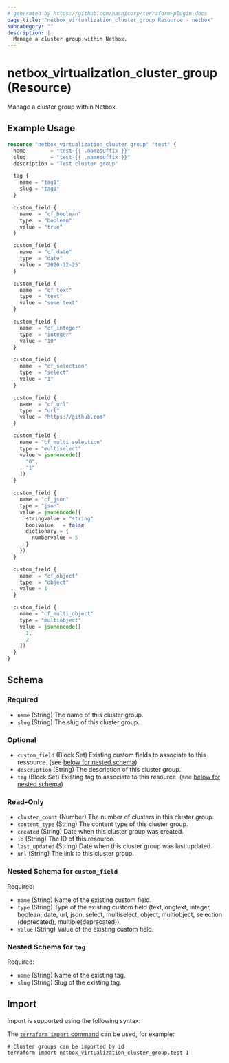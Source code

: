 ```yaml
---
# generated by https://github.com/hashicorp/terraform-plugin-docs
page_title: "netbox_virtualization_cluster_group Resource - netbox"
subcategory: ""
description: |-
  Manage a cluster group within Netbox.
---
```


# netbox_virtualization_cluster_group (Resource)

Manage a cluster group within Netbox.

## Example Usage

```terraform
resource "netbox_virtualization_cluster_group" "test" {
  name        = "test-{{ .namesuffix }}"
  slug        = "test-{{ .namesuffix }}"
  description = "Test cluster group"

  tag {
    name = "tag1"
    slug = "tag1"
  }

  custom_field {
    name  = "cf_boolean"
    type  = "boolean"
    value = "true"
  }

  custom_field {
    name  = "cf_date"
    type  = "date"
    value = "2020-12-25"
  }

  custom_field {
    name  = "cf_text"
    type  = "text"
    value = "some text"
  }

  custom_field {
    name  = "cf_integer"
    type  = "integer"
    value = "10"
  }

  custom_field {
    name  = "cf_selection"
    type  = "select"
    value = "1"
  }

  custom_field {
    name  = "cf_url"
    type  = "url"
    value = "https://github.com"
  }

  custom_field {
    name = "cf_multi_selection"
    type = "multiselect"
    value = jsonencode([
      "0",
      "1"
    ])
  }

  custom_field {
    name = "cf_json"
    type = "json"
    value = jsonencode({
      stringvalue = "string"
      boolvalue   = false
      dictionary = {
        numbervalue = 5
      }
    })
  }

  custom_field {
    name  = "cf_object"
    type  = "object"
    value = 1
  }

  custom_field {
    name = "cf_multi_object"
    type = "multiobject"
    value = jsonencode([
      1,
      2
    ])
  }
}
```

<!-- schema generated by tfplugindocs -->
## Schema

### Required

- `name` (String) The name of this cluster group.
- `slug` (String) The slug of this cluster group.

### Optional

- `custom_field` (Block Set) Existing custom fields to associate to this ressource. (see [below for nested schema](#nestedblock--custom_field))
- `description` (String) The description of this cluster group.
- `tag` (Block Set) Existing tag to associate to this resource. (see [below for nested schema](#nestedblock--tag))

### Read-Only

- `cluster_count` (Number) The number of clusters in this cluster group.
- `content_type` (String) The content type of this cluster group.
- `created` (String) Date when this cluster group was created.
- `id` (String) The ID of this resource.
- `last_updated` (String) Date when this cluster group was last updated.
- `url` (String) The link to this cluster group.

<a id="nestedblock--custom_field"></a>
### Nested Schema for `custom_field`

Required:

- `name` (String) Name of the existing custom field.
- `type` (String) Type of the existing custom field (text,longtext, integer, boolean, date, url, json, select, multiselect, object, multiobject, selection (deprecated), multiple(deprecated)).
- `value` (String) Value of the existing custom field.


<a id="nestedblock--tag"></a>
### Nested Schema for `tag`

Required:

- `name` (String) Name of the existing tag.
- `slug` (String) Slug of the existing tag.

## Import

Import is supported using the following syntax:

The [`terraform import` command](https://developer.hashicorp.com/terraform/cli/commands/import) can be used, for example:

```shell
# Cluster groups can be imported by id
terraform import netbox_virtualization_cluster_group.test 1
```
